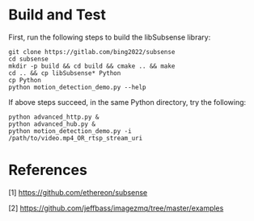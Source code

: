 Build and Test
===================
First, run the following steps to build the libSubsense library:
  ```Shell
  git clone https://gitlab.com/bing2022/subsense
  cd subsense
  mkdir -p build && cd build && cmake .. && make
  cd .. && cp libSubsense* Python
  cp Python
  python motion_detection_demo.py --help
  ```

If above steps succeed, in the same Python directory, try the following:
  ```Shell
  python advanced_http.py &
  python advanced_hub.py &
  python motion_detection_demo.py -i /path/to/video.mp4_OR_rtsp_stream_uri
  ```


References
===================
[1] https://github.com/ethereon/subsense

[2] https://github.com/jeffbass/imagezmq/tree/master/examples

